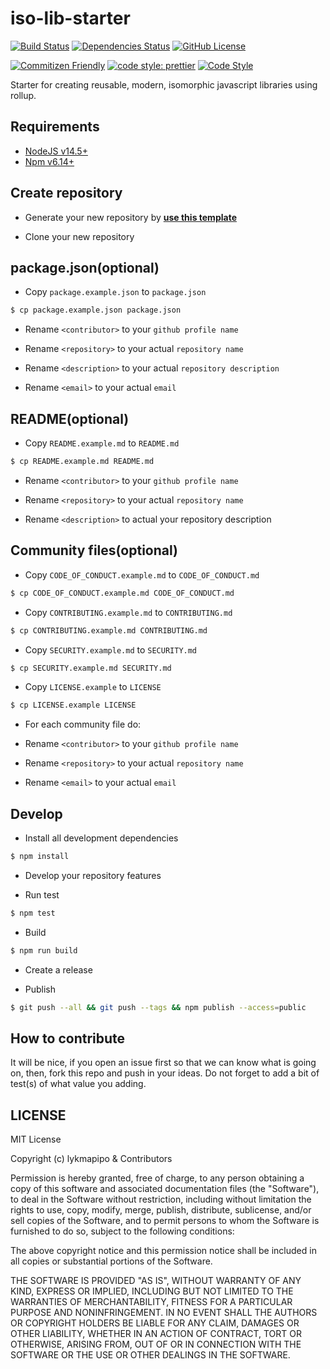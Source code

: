 # iso-lib-starter

[![Build Status](https://travis-ci.org/lykmapipo/iso-lib-starter.svg?branch=master)](https://travis-ci.org/lykmapipo/iso-lib-starter)
[![Dependencies Status](https://david-dm.org/lykmapipo/iso-lib-starter.svg)](https://david-dm.org/lykmapipo/iso-lib-starter)
[![GitHub License](https://img.shields.io/github/license/lykmapipo/iso-lib-starter)](https://github.com/lykmapipo/iso-lib-starter/blob/master/LICENSE)

[![Commitizen Friendly](https://img.shields.io/badge/commitizen-friendly-brightgreen.svg)](http://commitizen.github.io/cz-cli/)
[![code style: prettier](https://img.shields.io/badge/code_style-prettier-ff69b4.svg)](https://github.com/prettier/prettier)
[![Code Style](https://badgen.net/badge/code%20style/airbnb/ff5a5f?icon=airbnb)](https://github.com/airbnb/javascript)

Starter for creating reusable, modern, isomorphic javascript libraries using rollup.

## Requirements

- [NodeJS v14.5+](https://nodejs.org)
- [Npm v6.14+](https://www.npmjs.com/)

## Create repository

- Generate your new repository by **<a href="https://github.com/lykmapipo/iso-lib-starter/generate" target="_blank">use this template</a>**

- Clone your new repository

## package.json(optional)

- Copy `package.example.json` to `package.json`

```sh
$ cp package.example.json package.json
```

- Rename `<contributor>` to your `github profile name`

- Rename `<repository>` to your actual `repository name`

- Rename `<description>` to your actual `repository description`

- Rename `<email>` to your actual `email`

## README(optional)

- Copy `README.example.md` to `README.md`

```sh
$ cp README.example.md README.md
```

- Rename `<contributor>` to your `github profile name`

- Rename `<repository>` to your actual `repository name`

- Rename `<description>` to actual your repository description

## Community files(optional)

- Copy `CODE_OF_CONDUCT.example.md` to `CODE_OF_CONDUCT.md`

```sh
$ cp CODE_OF_CONDUCT.example.md CODE_OF_CONDUCT.md
```

- Copy `CONTRIBUTING.example.md` to `CONTRIBUTING.md`

```sh
$ cp CONTRIBUTING.example.md CONTRIBUTING.md
```

- Copy `SECURITY.example.md` to `SECURITY.md`

```sh
$ cp SECURITY.example.md SECURITY.md
```

- Copy `LICENSE.example` to `LICENSE`

```sh
$ cp LICENSE.example LICENSE
```

- For each community file do:

- Rename `<contributor>` to your `github profile name`

- Rename `<repository>` to your actual `repository name`

- Rename `<email>` to your actual `email`

## Develop

- Install all development dependencies

```sh
$ npm install
```

- Develop your repository features

- Run test

```sh
$ npm test
```

- Build

```sh
$ npm run build
```

- Create a release

- Publish

```sh
$ git push --all && git push --tags && npm publish --access=public
```

## How to contribute

It will be nice, if you open an issue first so that we can know what is going on, then, fork this repo and push in your ideas. Do not forget to add a bit of test(s) of what value you adding.

## LICENSE

MIT License

Copyright (c) lykmapipo & Contributors

Permission is hereby granted, free of charge, to any person obtaining a copy of this software and associated documentation files (the "Software"), to deal in the Software without restriction, including without limitation the rights to use, copy, modify, merge, publish, distribute, sublicense, and/or sell copies of the Software, and to permit persons to whom the Software is furnished to do so, subject to the following conditions:

The above copyright notice and this permission notice shall be included in all copies or substantial portions of the Software.

THE SOFTWARE IS PROVIDED "AS IS", WITHOUT WARRANTY OF ANY KIND, EXPRESS OR IMPLIED, INCLUDING BUT NOT LIMITED TO THE WARRANTIES OF MERCHANTABILITY, FITNESS FOR A PARTICULAR PURPOSE AND NONINFRINGEMENT. IN NO EVENT SHALL THE AUTHORS OR COPYRIGHT HOLDERS BE LIABLE FOR ANY CLAIM, DAMAGES OR OTHER LIABILITY, WHETHER IN AN ACTION OF CONTRACT, TORT OR OTHERWISE, ARISING FROM, OUT OF OR IN CONNECTION WITH THE SOFTWARE OR THE USE OR OTHER DEALINGS IN THE SOFTWARE.
